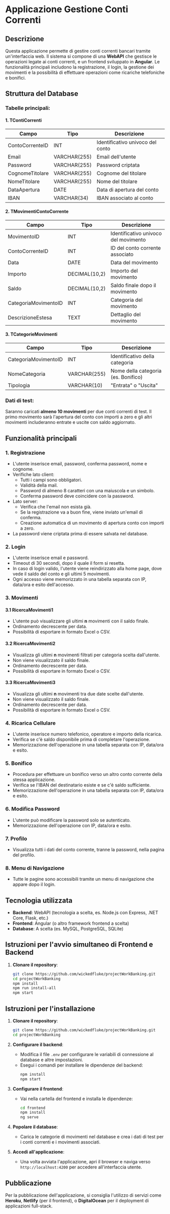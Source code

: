 # Applicazione Gestione Conti Correnti

## Descrizione

Questa applicazione permette di gestire conti correnti bancari tramite un'interfaccia web. Il sistema si compone di una **WebAPI** che gestisce le operazioni legate ai conti correnti, e un frontend sviluppato in **Angular**. Le funzionalità principali includono la registrazione, il login, la gestione dei movimenti e la possibilità di effettuare operazioni come ricariche telefoniche e bonifici.

## Struttura del Database

### Tabelle principali:

#### 1. TContiCorrenti

| Campo           | Tipo         | Descrizione                      |
| --------------- | ------------ | -------------------------------- |
| ContoCorrenteID | INT          | Identificativo univoco del conto |
| Email           | VARCHAR(255) | Email dell'utente                |
| Password        | VARCHAR(255) | Password criptata                |
| CognomeTitolare | VARCHAR(255) | Cognome del titolare             |
| NomeTitolare    | VARCHAR(255) | Nome del titolare                |
| DataApertura    | DATE         | Data di apertura del conto       |
| IBAN            | VARCHAR(34)  | IBAN associato al conto          |

#### 2. TMovimentiContoCorrente

| Campo                | Tipo          | Descrizione                          |
| -------------------- | ------------- | ------------------------------------ |
| MovimentoID          | INT           | Identificativo univoco del movimento |
| ContoCorrenteID      | INT           | ID del conto corrente associato      |
| Data                 | DATE          | Data del movimento                   |
| Importo              | DECIMAL(10,2) | Importo del movimento                |
| Saldo                | DECIMAL(10,2) | Saldo finale dopo il movimento       |
| CategoriaMovimentoID | INT           | Categoria del movimento              |
| DescrizioneEstesa    | TEXT          | Dettaglio del movimento              |

#### 3. TCategorieMovimenti

| Campo                | Tipo         | Descrizione                         |
| -------------------- | ------------ | ----------------------------------- |
| CategoriaMovimentoID | INT          | Identificativo della categoria      |
| NomeCategoria        | VARCHAR(255) | Nome della categoria (es. Bonifico) |
| Tipologia            | VARCHAR(10)  | "Entrata" o "Uscita"                |

### Dati di test:

Saranno caricati **almeno 10 movimenti** per due conti correnti di test. Il primo movimento sarà l'apertura del conto con importi a zero e gli altri movimenti includeranno entrate e uscite con saldo aggiornato.

## Funzionalità principali

### 1. Registrazione

- L'utente inserisce email, password, conferma password, nome e cognome.
- Verifiche lato client:
  - Tutti i campi sono obbligatori.
  - Validità della mail.
  - Password di almeno 8 caratteri con una maiuscola e un simbolo.
  - Conferma password deve coincidere con la password.
- Lato server:
  - Verifica che l'email non esista già.
  - Se la registrazione va a buon fine, viene inviato un'email di conferma.
  - Creazione automatica di un movimento di apertura conto con importi a zero.
- La password viene criptata prima di essere salvata nel database.

### 2. Login

- L'utente inserisce email e password.
- Timeout di 30 secondi, dopo il quale il form si resetta.
- In caso di login valido, l'utente viene reindirizzato alla home page, dove vede il saldo del conto e gli ultimi 5 movimenti.
- Ogni accesso viene memorizzato in una tabella separata con IP, data/ora e esito dell'accesso.

### 3. Movimenti

#### 3.1 RicercaMovimenti1

- L'utente può visualizzare gli ultimi **n** movimenti con il saldo finale.
- Ordinamento decrescente per data.
- Possibilità di esportare in formato Excel o CSV.

#### 3.2 RicercaMovimenti2

- Visualizza gli ultimi **n** movimenti filtrati per categoria scelta dall'utente.
- Non viene visualizzato il saldo finale.
- Ordinamento decrescente per data.
- Possibilità di esportare in formato Excel o CSV.

#### 3.3 RicercaMovimenti3

- Visualizza gli ultimi **n** movimenti tra due date scelte dall'utente.
- Non viene visualizzato il saldo finale.
- Ordinamento decrescente per data.
- Possibilità di esportare in formato Excel o CSV.

### 4. Ricarica Cellulare

- L'utente inserisce numero telefonico, operatore e importo della ricarica.
- Verifica se c'è saldo disponibile prima di completare l'operazione.
- Memorizzazione dell'operazione in una tabella separata con IP, data/ora e esito.

### 5. Bonifico

- Procedura per effettuare un bonifico verso un altro conto corrente della stessa applicazione.
- Verifica se l'IBAN del destinatario esiste e se c'è saldo sufficiente.
- Memorizzazione dell'operazione in una tabella separata con IP, data/ora e esito.

### 6. Modifica Password

- L'utente può modificare la password solo se autenticato.
- Memorizzazione dell'operazione con IP, data/ora e esito.

### 7. Profilo

- Visualizza tutti i dati del conto corrente, tranne la password, nella pagina del profilo.

### 8. Menu di Navigazione

- Tutte le pagine sono accessibili tramite un menu di navigazione che appare dopo il login.

## Tecnologia utilizzata

- **Backend**: WebAPI (tecnologia a scelta, es. Node.js con Express, .NET Core, Flask, etc.)
- **Frontend**: Angular (o altro framework frontend a scelta)
- **Database**: A scelta (es. MySQL, PostgreSQL, SQLite)

## Istruzioni per l'avvio simultaneo di Frontend e Backend

1. **Clonare il repository**:
   ```bash
   git clone https://github.com/wickedfluke/projectWorkBanking.git
   cd projectWorkBanking
   npm install
   npm run install-all
   npm start
   ```

## Istruzioni per l'installazione

1. **Clonare il repository**:

   ```bash
   git clone https://github.com/wickedfluke/projectWorkBanking.git
   cd projectWorkBanking
   ```

2. **Configurare il backend**:

   - Modifica il file `.env` per configurare le variabili di connessione al database e altre impostazioni.
   - Esegui i comandi per installare le dipendenze del backend:
     ```bash
     npm install
     npm start
     ```

3. **Configurare il frontend**:

   - Vai nella cartella del frontend e installa le dipendenze:
     ```bash
     cd frontend
     npm install
     ng serve
     ```

4. **Popolare il database**:

   - Carica le categorie di movimenti nel database e crea i dati di test per i conti correnti e i movimenti associati.

5. **Accedi all'applicazione**:
   - Una volta avviata l'applicazione, apri il browser e naviga verso `http://localhost:4200` per accedere all'interfaccia utente.

## Pubblicazione

Per la pubblicazione dell'applicazione, si consiglia l'utilizzo di servizi come **Heroku**, **Netlify** (per il frontend), o **DigitalOcean** per il deployment di applicazioni full-stack.
